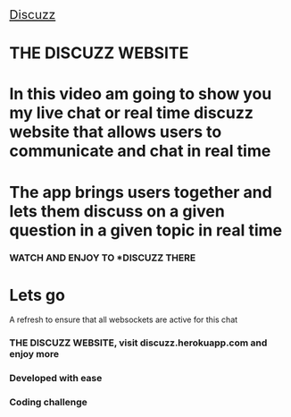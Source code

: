 

<a style="width: 100%; text-align: center; font-size: 22px" href="discuzz.herokuapp.com"> Discuzz </a>

# THE DISCUZZ WEBSITE

# In this video am going to show you my live chat or real time discuzz website that allows users to communicate and chat in real time

# The app brings users together and lets them discuss on a given question in a given topic in real time

### WATCH AND ENJOY TO *DISCUZZ THERE

# Lets go

A refresh to ensure that all websockets are active for this chat



### THE DISCUZZ WEBSITE, visit discuzz.herokuapp.com and enjoy more



### Developed with ease

### Coding challenge

